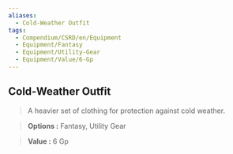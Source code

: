 ```yaml
---
aliases:
  - Cold-Weather Outfit
tags:
  - Compendium/CSRD/en/Equipment
  - Equipment/Fantasy
  - Equipment/Utility-Gear
  - Equipment/Value/6-Gp
---
```

  
    
## Cold-Weather Outfit    
    
>A heavier set of clothing for protection against cold weather.    
> **Options :** Fantasy, Utility Gear    
> **Value :** 6 Gp